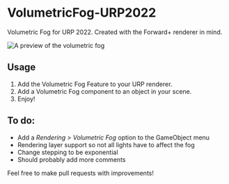 # VolumetricFog-URP2022
Volumetric Fog for URP 2022. Created with the Forward+ renderer in mind.

![A preview of the volumetric fog](https://i.imgur.com/PROcfWg.png)

## Usage

1. Add the Volumetric Fog Feature to your URP renderer.
2. Add a Volumetric Fog component to an object in your scene.
3. Enjoy!

## To do:

* Add a *Rendering > Volumetric Fog* option to the GameObject menu
* Rendering layer support so not all lights have to affect the fog
* Change stepping to be exponential
* Should probably add more comments

Feel free to make pull requests with improvements!
